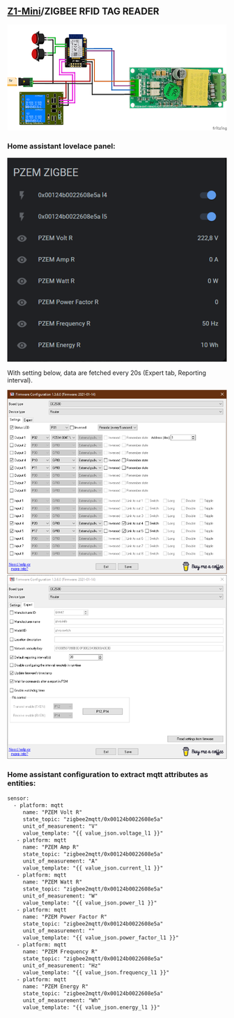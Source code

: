 ## [Z1-Mini](https://gio-dot.github.io/Z1-Mini/)/ZIGBEE RFID TAG READER

<img src="https://github.com/Gio-dot/Z1-Mini/blob/gh-pages/images/Z1%20Mini-PZEM-004T_bb-900PX.png?raw=true">

### Home assistant lovelace panel:

<img src="https://github.com/Gio-dot/Z1-Mini/blob/gh-pages/images/PZEM-Zigbee-monofase-lovelace.png?raw=true">

With setting below, data are fetched every 20s (Expert tab, Reporting interval).

<img src="https://github.com/Gio-dot/Z1-Mini/blob/gh-pages/images/Firmware%20configurator%20pzem-004t.png?raw=true">

<img src="https://github.com/Gio-dot/Z1-Mini/blob/gh-pages/images/Firmware%20configurator%20pzem-004t-expert.png?raw=true">

### Home assistant configuration to extract mqtt attributes as entities:

 ```
 sensor:
   - platform: mqtt
      name: "PZEM Volt R"
      state_topic: "zigbee2mqtt/0x00124b0022608e5a"
      unit_of_measurement: "V"
      value_template: "{{ value_json.voltage_l1 }}"
    - platform: mqtt
      name: "PZEM Amp R"
      state_topic: "zigbee2mqtt/0x00124b0022608e5a"
      unit_of_measurement: "A"
      value_template: "{{ value_json.current_l1 }}"
    - platform: mqtt
      name: "PZEM Watt R"
      state_topic: "zigbee2mqtt/0x00124b0022608e5a"
      unit_of_measurement: "W"
      value_template: "{{ value_json.power_l1 }}"
    - platform: mqtt
      name: "PZEM Power Factor R"
      state_topic: "zigbee2mqtt/0x00124b0022608e5a"
      unit_of_measurement: ""
      value_template: "{{ value_json.power_factor_l1 }}"
    - platform: mqtt
      name: "PZEM Frequency R"
      state_topic: "zigbee2mqtt/0x00124b0022608e5a"
      unit_of_measurement: "Hz"
      value_template: "{{ value_json.frequency_l1 }}" 
    - platform: mqtt
      name: "PZEM Energy R"
      state_topic: "zigbee2mqtt/0x00124b0022608e5a"
      unit_of_measurement: "Wh"
      value_template: "{{ value_json.energy_l1 }}"    
  ```
